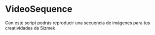 # VideoSequence
Con este script podrás reproducir una secuencia de imágenes para tus creatividades de Sizmek
